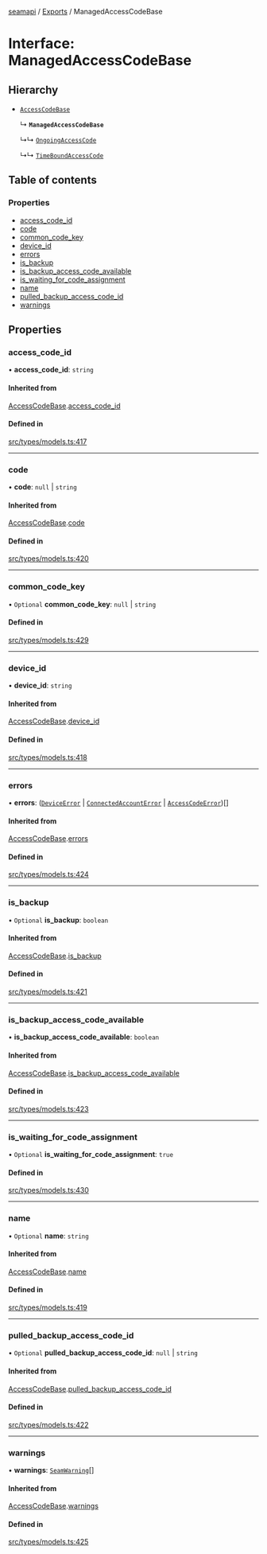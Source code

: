 [seamapi](../README.md) / [Exports](../modules.md) / ManagedAccessCodeBase

# Interface: ManagedAccessCodeBase

## Hierarchy

- [`AccessCodeBase`](AccessCodeBase.md)

  ↳ **`ManagedAccessCodeBase`**

  ↳↳ [`OngoingAccessCode`](OngoingAccessCode.md)

  ↳↳ [`TimeBoundAccessCode`](TimeBoundAccessCode.md)

## Table of contents

### Properties

- [access\_code\_id](ManagedAccessCodeBase.md#access_code_id)
- [code](ManagedAccessCodeBase.md#code)
- [common\_code\_key](ManagedAccessCodeBase.md#common_code_key)
- [device\_id](ManagedAccessCodeBase.md#device_id)
- [errors](ManagedAccessCodeBase.md#errors)
- [is\_backup](ManagedAccessCodeBase.md#is_backup)
- [is\_backup\_access\_code\_available](ManagedAccessCodeBase.md#is_backup_access_code_available)
- [is\_waiting\_for\_code\_assignment](ManagedAccessCodeBase.md#is_waiting_for_code_assignment)
- [name](ManagedAccessCodeBase.md#name)
- [pulled\_backup\_access\_code\_id](ManagedAccessCodeBase.md#pulled_backup_access_code_id)
- [warnings](ManagedAccessCodeBase.md#warnings)

## Properties

### access\_code\_id

• **access\_code\_id**: `string`

#### Inherited from

[AccessCodeBase](AccessCodeBase.md).[access_code_id](AccessCodeBase.md#access_code_id)

#### Defined in

[src/types/models.ts:417](https://github.com/seamapi/javascript/blob/main/src/types/models.ts#L417)

___

### code

• **code**: ``null`` \| `string`

#### Inherited from

[AccessCodeBase](AccessCodeBase.md).[code](AccessCodeBase.md#code)

#### Defined in

[src/types/models.ts:420](https://github.com/seamapi/javascript/blob/main/src/types/models.ts#L420)

___

### common\_code\_key

• `Optional` **common\_code\_key**: ``null`` \| `string`

#### Defined in

[src/types/models.ts:429](https://github.com/seamapi/javascript/blob/main/src/types/models.ts#L429)

___

### device\_id

• **device\_id**: `string`

#### Inherited from

[AccessCodeBase](AccessCodeBase.md).[device_id](AccessCodeBase.md#device_id)

#### Defined in

[src/types/models.ts:418](https://github.com/seamapi/javascript/blob/main/src/types/models.ts#L418)

___

### errors

• **errors**: ([`DeviceError`](DeviceError.md) \| [`ConnectedAccountError`](ConnectedAccountError.md) \| [`AccessCodeError`](AccessCodeError.md))[]

#### Inherited from

[AccessCodeBase](AccessCodeBase.md).[errors](AccessCodeBase.md#errors)

#### Defined in

[src/types/models.ts:424](https://github.com/seamapi/javascript/blob/main/src/types/models.ts#L424)

___

### is\_backup

• `Optional` **is\_backup**: `boolean`

#### Inherited from

[AccessCodeBase](AccessCodeBase.md).[is_backup](AccessCodeBase.md#is_backup)

#### Defined in

[src/types/models.ts:421](https://github.com/seamapi/javascript/blob/main/src/types/models.ts#L421)

___

### is\_backup\_access\_code\_available

• **is\_backup\_access\_code\_available**: `boolean`

#### Inherited from

[AccessCodeBase](AccessCodeBase.md).[is_backup_access_code_available](AccessCodeBase.md#is_backup_access_code_available)

#### Defined in

[src/types/models.ts:423](https://github.com/seamapi/javascript/blob/main/src/types/models.ts#L423)

___

### is\_waiting\_for\_code\_assignment

• `Optional` **is\_waiting\_for\_code\_assignment**: ``true``

#### Defined in

[src/types/models.ts:430](https://github.com/seamapi/javascript/blob/main/src/types/models.ts#L430)

___

### name

• `Optional` **name**: `string`

#### Inherited from

[AccessCodeBase](AccessCodeBase.md).[name](AccessCodeBase.md#name)

#### Defined in

[src/types/models.ts:419](https://github.com/seamapi/javascript/blob/main/src/types/models.ts#L419)

___

### pulled\_backup\_access\_code\_id

• `Optional` **pulled\_backup\_access\_code\_id**: ``null`` \| `string`

#### Inherited from

[AccessCodeBase](AccessCodeBase.md).[pulled_backup_access_code_id](AccessCodeBase.md#pulled_backup_access_code_id)

#### Defined in

[src/types/models.ts:422](https://github.com/seamapi/javascript/blob/main/src/types/models.ts#L422)

___

### warnings

• **warnings**: [`SeamWarning`](SeamWarning.md)[]

#### Inherited from

[AccessCodeBase](AccessCodeBase.md).[warnings](AccessCodeBase.md#warnings)

#### Defined in

[src/types/models.ts:425](https://github.com/seamapi/javascript/blob/main/src/types/models.ts#L425)
